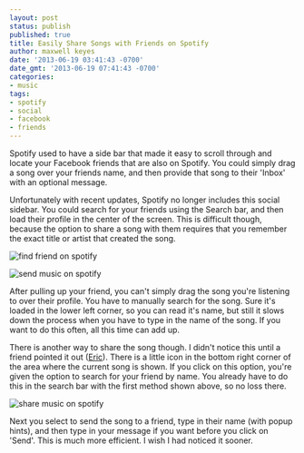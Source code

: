 ```yaml
---
layout: post
status: publish
published: true
title: Easily Share Songs with Friends on Spotify
author: maxwell keyes
date: '2013-06-19 03:41:43 -0700'
date_gmt: '2013-06-19 07:41:43 -0700'
categories:
- music
tags:
- spotify
- social
- facebook
- friends
---
```


Spotify used to have a side bar that made it easy to scroll through and locate your Facebook friends that are also on
Spotify. You could simply drag a song over your friends name, and then provide that song to their 'Inbox' with an
optional message.

Unfortunately with recent updates, Spotify no longer includes this social sidebar. You could search for your friends
using the Search bar, and then load their profile in the center of the screen. This is difficult though, because the
option to share a song with them requires that you remember the exact title or artist that created the song.

![find friend on spotify](http://assets.redconfetti.com/images/posts/spotify-sharing-friends.png "find friend on spotify")

![send music on spotify](http://assets.redconfetti.com/images/posts/spotify-send-music.png "send music on spotify")

After pulling up your friend, you can't simply drag the song you're listening to over their profile. You have to
manually search for the song. Sure it's loaded in the lower left corner, so you can read it's name, but still it slows
down the process when you have to type in the name of the song. If you want to do this often, all this time can add up.

There is another way to share the song though. I didn't notice this until a friend pointed it out
([Eric](http://www.linkedin.com/in/erlewis)). There is a little icon in the bottom right corner of the area where the
current song is shown. If you click on this option, you're given the option to search for your friend by name. You
already have to do this in the search bar with the first method shown above, so no loss there.

![share music on spotify](http://assets.redconfetti.com/images/posts/spotify-share-button.png "share music on spotify")

Next you select to send the song to a friend, type in their name (with popup hints), and then type in your message if
you want before you click on 'Send'. This is much more efficient. I wish I had noticed it sooner.
